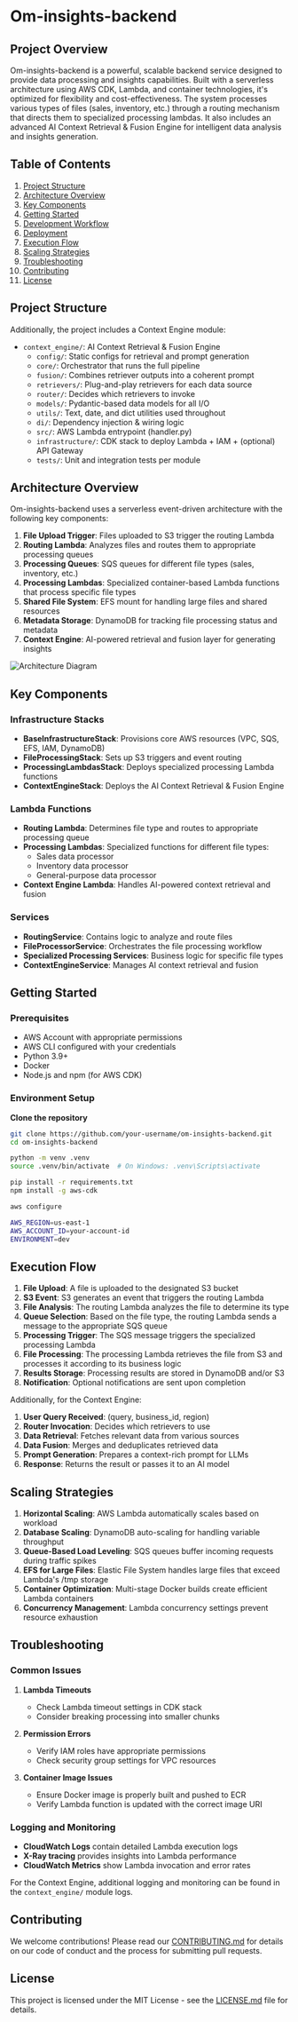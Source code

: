 # Om-insights-backend

## Project Overview

Om-insights-backend is a powerful, scalable backend service designed to provide data processing and insights capabilities. Built with a serverless architecture using AWS CDK, Lambda, and container technologies, it's optimized for flexibility and cost-effectiveness. The system processes various types of files (sales, inventory, etc.) through a routing mechanism that directs them to specialized processing lambdas. It also includes an advanced AI Context Retrieval & Fusion Engine for intelligent data analysis and insights generation.

## Table of Contents

1. [Project Structure](#project-structure)
2. [Architecture Overview](#architecture-overview)
3. [Key Components](#key-components)
4. [Getting Started](#getting-started)
5. [Development Workflow](#development-workflow)
6. [Deployment](#deployment)
7. [Execution Flow](#execution-flow)
8. [Scaling Strategies](#scaling-strategies)
9. [Troubleshooting](#troubleshooting)
10. [Contributing](#contributing)
11. [License](#license)

## Project Structure

Additionally, the project includes a Context Engine module:

- `context_engine/`: AI Context Retrieval & Fusion Engine
  - `config/`: Static configs for retrieval and prompt generation
  - `core/`: Orchestrator that runs the full pipeline
  - `fusion/`: Combines retriever outputs into a coherent prompt
  - `retrievers/`: Plug-and-play retrievers for each data source
  - `router/`: Decides which retrievers to invoke
  - `models/`: Pydantic-based data models for all I/O
  - `utils/`: Text, date, and dict utilities used throughout
  - `di/`: Dependency injection & wiring logic
  - `src/`: AWS Lambda entrypoint (handler.py)
  - `infrastructure/`: CDK stack to deploy Lambda + IAM + (optional) API Gateway
  - `tests/`: Unit and integration tests per module

## Architecture Overview

Om-insights-backend uses a serverless event-driven architecture with the following key components:

1. **File Upload Trigger**: Files uploaded to S3 trigger the routing Lambda
2. **Routing Lambda**: Analyzes files and routes them to appropriate processing queues
3. **Processing Queues**: SQS queues for different file types (sales, inventory, etc.)
4. **Processing Lambdas**: Specialized container-based Lambda functions that process specific file types
5. **Shared File System**: EFS mount for handling large files and shared resources
6. **Metadata Storage**: DynamoDB for tracking file processing status and metadata
7. **Context Engine**: AI-powered retrieval and fusion layer for generating insights

![Architecture Diagram](architecture-diagram.png)

## Key Components

### Infrastructure Stacks

- **BaseInfrastructureStack**: Provisions core AWS resources (VPC, SQS, EFS, IAM, DynamoDB)
- **FileProcessingStack**: Sets up S3 triggers and event routing
- **ProcessingLambdasStack**: Deploys specialized processing Lambda functions
- **ContextEngineStack**: Deploys the AI Context Retrieval & Fusion Engine

### Lambda Functions

- **Routing Lambda**: Determines file type and routes to appropriate processing queue
- **Processing Lambdas**: Specialized functions for different file types:
  - Sales data processor
  - Inventory data processor
  - General-purpose data processor
- **Context Engine Lambda**: Handles AI-powered context retrieval and fusion

### Services

- **RoutingService**: Contains logic to analyze and route files
- **FileProcessorService**: Orchestrates the file processing workflow
- **Specialized Processing Services**: Business logic for specific file types
- **ContextEngineService**: Manages AI context retrieval and fusion

## Getting Started

### Prerequisites

- AWS Account with appropriate permissions
- AWS CLI configured with your credentials
- Python 3.9+
- Docker
- Node.js and npm (for AWS CDK)

### Environment Setup

**Clone the repository**

```bash
git clone https://github.com/your-username/om-insights-backend.git
cd om-insights-backend

python -m venv .venv
source .venv/bin/activate  # On Windows: .venv\Scripts\activate

pip install -r requirements.txt
npm install -g aws-cdk

aws configure

AWS_REGION=us-east-1
AWS_ACCOUNT_ID=your-account-id
ENVIRONMENT=dev
```
## Execution Flow

1. **File Upload**: A file is uploaded to the designated S3 bucket
2. **S3 Event**: S3 generates an event that triggers the routing Lambda
3. **File Analysis**: The routing Lambda analyzes the file to determine its type
4. **Queue Selection**: Based on the file type, the routing Lambda sends a message to the appropriate SQS queue
5. **Processing Trigger**: The SQS message triggers the specialized processing Lambda
6. **File Processing**: The processing Lambda retrieves the file from S3 and processes it according to its business logic
7. **Results Storage**: Processing results are stored in DynamoDB and/or S3
8. **Notification**: Optional notifications are sent upon completion

Additionally, for the Context Engine:

1. **User Query Received**: (query, business_id, region)
2. **Router Invocation**: Decides which retrievers to use
3. **Data Retrieval**: Fetches relevant data from various sources
4. **Data Fusion**: Merges and deduplicates retrieved data
5. **Prompt Generation**: Prepares a context-rich prompt for LLMs
6. **Response**: Returns the result or passes it to an AI model

## Scaling Strategies

1. **Horizontal Scaling**: AWS Lambda automatically scales based on workload
2. **Database Scaling**: DynamoDB auto-scaling for handling variable throughput
3. **Queue-Based Load Leveling**: SQS queues buffer incoming requests during traffic spikes
4. **EFS for Large Files**: Elastic File System handles large files that exceed Lambda's /tmp storage
5. **Container Optimization**: Multi-stage Docker builds create efficient Lambda containers
6. **Concurrency Management**: Lambda concurrency settings prevent resource exhaustion

## Troubleshooting

### Common Issues

1. **Lambda Timeouts**
   - Check Lambda timeout settings in CDK stack
   - Consider breaking processing into smaller chunks

2. **Permission Errors**
   - Verify IAM roles have appropriate permissions
   - Check security group settings for VPC resources

3. **Container Image Issues**
   - Ensure Docker image is properly built and pushed to ECR
   - Verify Lambda function is updated with the correct image URI

### Logging and Monitoring

- **CloudWatch Logs** contain detailed Lambda execution logs
- **X-Ray tracing** provides insights into Lambda performance
- **CloudWatch Metrics** show Lambda invocation and error rates

For the Context Engine, additional logging and monitoring can be found in the `context_engine/` module logs.

## Contributing

We welcome contributions! Please read our [CONTRIBUTING.md](CONTRIBUTING.md) for details on our code of conduct and the process for submitting pull requests.

## License

This project is licensed under the MIT License - see the [LICENSE.md](LICENSE.md) file for details.